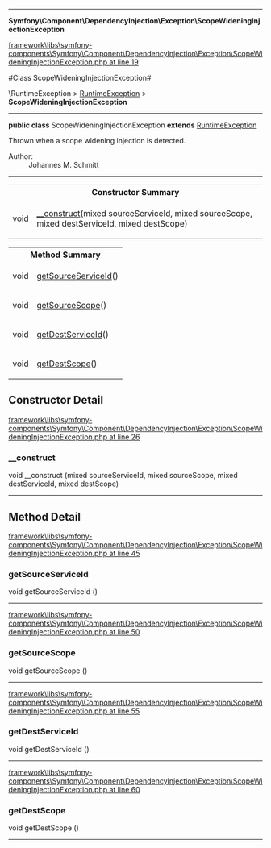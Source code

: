 

- - -

**Symfony\Component\DependencyInjection\Exception\ScopeWideningInjectionException**


<a href="https://github.com/JeyDotC/Hirudo/blob/master/framework/libs/symfony-components/Symfony/Component/DependencyInjection/Exception/ScopeWideningInjectionException.php#L19" target='_blank'>framework\libs\symfony-components\Symfony\Component\DependencyInjection\Exception\ScopeWideningInjectionException.php at line 19</a>

#Class ScopeWideningInjectionException#

\RuntimeException &gt; <a href="https://github.com/JeyDotC/Hirudo-docs/blob/master/Symfony/Component/DependencyInjection/Exception/RuntimeException.md">RuntimeException</a>
 &gt; **ScopeWideningInjectionException**




- - -

<p><strong>public  class</strong> <span>ScopeWideningInjectionException</span>
<strong>extends</strong> <a href="https://github.com/JeyDotC/Hirudo-docs/blob/master/Symfony/Component/DependencyInjection/Exception/RuntimeException.md">RuntimeException</a>

</p>

<div class="comment" id="overview_description"><p>Thrown when a scope widening injection is detected.</p></div>

<dl>
<dt>Author:</dt>
<dd>Johannes M. Schmitt <schmittjoh@gmail.com></dd>
</dl>


<hr />

<table id="summary_constructor">
<tr><th colspan="2">Constructor Summary</th></tr>
<tr>
<td><span class='k'></span> <span class='nx'>void</span></td>
<td class="description"><p class="name"><a href="#__construct">__construct</a>(mixed sourceServiceId, mixed sourceScope, mixed destServiceId, mixed destScope)</p></td>
</tr>
</table>

<table id="summary_method">
<tr><th colspan="2">Method Summary</th></tr>
<tr>
<td><span class='k'></span> <span class='nx'>void</span></td>
<td class="description"><p class="name"><a href="#getsourceserviceid">getSourceServiceId</a>()</p></td>
</tr>
<tr>
<td><span class='k'></span> <span class='nx'>void</span></td>
<td class="description"><p class="name"><a href="#getsourcescope">getSourceScope</a>()</p></td>
</tr>
<tr>
<td><span class='k'></span> <span class='nx'>void</span></td>
<td class="description"><p class="name"><a href="#getdestserviceid">getDestServiceId</a>()</p></td>
</tr>
<tr>
<td><span class='k'></span> <span class='nx'>void</span></td>
<td class="description"><p class="name"><a href="#getdestscope">getDestScope</a>()</p></td>
</tr>
</table>

<h2 id="detail_method">Constructor Detail</h2>

<a href="https://github.com/JeyDotC/Hirudo/blob/master/framework/libs/symfony-components/Symfony/Component/DependencyInjection/Exception/ScopeWideningInjectionException.php#L26" target='_blank'>framework\libs\symfony-components\Symfony\Component\DependencyInjection\Exception\ScopeWideningInjectionException.php at line 26</a>

<h3 id="__construct">__construct</h3>
<span class='k'></span> <span class='nx'>void</span> <span class='nf'>__construct</span> (mixed sourceServiceId, mixed sourceScope, mixed destServiceId, mixed destScope)

<div class="details">

</div>

- - -

<h2 id="detail_method">Method Detail</h2>

<a href="https://github.com/JeyDotC/Hirudo/blob/master/framework/libs/symfony-components/Symfony/Component/DependencyInjection/Exception/ScopeWideningInjectionException.php#L45" target='_blank'>framework\libs\symfony-components\Symfony\Component\DependencyInjection\Exception\ScopeWideningInjectionException.php at line 45</a>

<h3 id="getSourceServiceId()">getSourceServiceId</h3>
<span class='k'></span> <span class='nx'>void</span> <span class='nf'>getSourceServiceId</span> ()

<div class="details">

</div>

- - -


<a href="https://github.com/JeyDotC/Hirudo/blob/master/framework/libs/symfony-components/Symfony/Component/DependencyInjection/Exception/ScopeWideningInjectionException.php#L50" target='_blank'>framework\libs\symfony-components\Symfony\Component\DependencyInjection\Exception\ScopeWideningInjectionException.php at line 50</a>

<h3 id="getSourceScope()">getSourceScope</h3>
<span class='k'></span> <span class='nx'>void</span> <span class='nf'>getSourceScope</span> ()

<div class="details">

</div>

- - -


<a href="https://github.com/JeyDotC/Hirudo/blob/master/framework/libs/symfony-components/Symfony/Component/DependencyInjection/Exception/ScopeWideningInjectionException.php#L55" target='_blank'>framework\libs\symfony-components\Symfony\Component\DependencyInjection\Exception\ScopeWideningInjectionException.php at line 55</a>

<h3 id="getDestServiceId()">getDestServiceId</h3>
<span class='k'></span> <span class='nx'>void</span> <span class='nf'>getDestServiceId</span> ()

<div class="details">

</div>

- - -


<a href="https://github.com/JeyDotC/Hirudo/blob/master/framework/libs/symfony-components/Symfony/Component/DependencyInjection/Exception/ScopeWideningInjectionException.php#L60" target='_blank'>framework\libs\symfony-components\Symfony\Component\DependencyInjection\Exception\ScopeWideningInjectionException.php at line 60</a>

<h3 id="getDestScope()">getDestScope</h3>
<span class='k'></span> <span class='nx'>void</span> <span class='nf'>getDestScope</span> ()

<div class="details">

</div>

- - -

